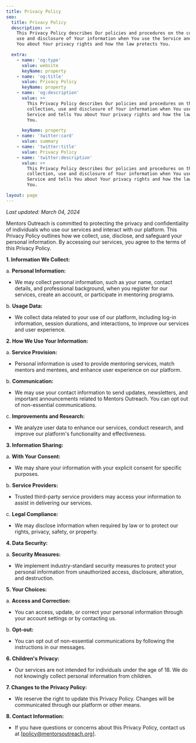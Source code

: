 ```yaml
---
title: Privacy Policy
seo:
  title: Privacy Policy
  description: >+
    This Privacy Policy describes Our policies and procedures on the collection,
    use and disclosure of Your information when You use the Service and tells
    You about Your privacy rights and how the law protects You.

  extra:
    - name: 'og:type'
      value: website
      keyName: property
    - name: 'og:title'
      value: Privacy Policy
      keyName: property
    - name: 'og:description'
      value: >+
        This Privacy Policy describes Our policies and procedures on the
        collection, use and disclosure of Your information when You use the
        Service and tells You about Your privacy rights and how the law protects
        You.

      keyName: property
    - name: 'twitter:card'
      value: summary
    - name: 'twitter:title'
      value: Privacy Policy
    - name: 'twitter:description'
      value: >+
        This Privacy Policy describes Our policies and procedures on the
        collection, use and disclosure of Your information when You use the
        Service and tells You about Your privacy rights and how the law protects
        You.

layout: page
---
```

*Last updated: March 04, 2024*


Mentors Outreach is committed to protecting the privacy and confidentiality of individuals who use our services and interact with our platform. This Privacy Policy outlines how we collect, use, disclose, and safeguard your personal information. By accessing our services, you agree to the terms of this Privacy Policy.

**1. Information We Collect:**

a. **Personal Information:**
   - We may collect personal information, such as your name, contact details, and professional background, when you register for our services, create an account, or participate in mentoring programs.

b. **Usage Data:**
   - We collect data related to your use of our platform, including log-in information, session durations, and interactions, to improve our services and user experience.

**2. How We Use Your Information:**

a. **Service Provision:**
   - Personal information is used to provide mentoring services, match mentors and mentees, and enhance user experience on our platform.

b. **Communication:**
   - We may use your contact information to send updates, newsletters, and important announcements related to Mentors Outreach. You can opt out of non-essential communications.

c. **Improvements and Research:**
   - We analyze user data to enhance our services, conduct research, and improve our platform's functionality and effectiveness.

**3. Information Sharing:**

a. **With Your Consent:**
   - We may share your information with your explicit consent for specific purposes.

b. **Service Providers:**
   - Trusted third-party service providers may access your information to assist in delivering our services.

c. **Legal Compliance:**
   - We may disclose information when required by law or to protect our rights, privacy, safety, or property.

**4. Data Security:**

a. **Security Measures:**
   - We implement industry-standard security measures to protect your personal information from unauthorized access, disclosure, alteration, and destruction.

**5. Your Choices:**

a. **Access and Correction:**
   - You can access, update, or correct your personal information through your account settings or by contacting us.

b. **Opt-out:**
   - You can opt out of non-essential communications by following the instructions in our messages.

**6. Children's Privacy:**

   - Our services are not intended for individuals under the age of 18. We do not knowingly collect personal information from children.

**7. Changes to the Privacy Policy:**

   - We reserve the right to update this Privacy Policy. Changes will be communicated through our platform or other means.

**8. Contact Information:**

   - If you have questions or concerns about this Privacy Policy, contact us at [policy@mentorsoutreach.org].

